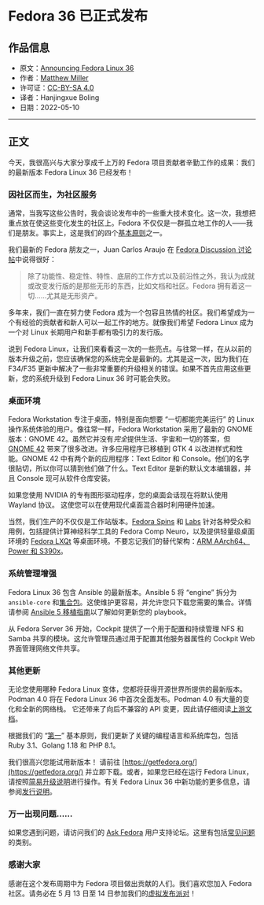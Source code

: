 # Fedora 36 已正式发布

## 作品信息

- 原文：[Announcing Fedora Linux 36](https://fedoramagazine.org/announcing-fedora-36/)
- 作者：[Matthew Miller](https://fedoramagazine.org/author/mattdm/)
- 许可证：[CC-BY-SA 4.0](http://creativecommons.org/licenses/by-sa/4.0/)
- 译者：Hanjingxue Boling
- 日期：2022-05-10

----

## 正文

今天，我很高兴与大家分享成千上万的 Fedora 项目贡献者辛勤工作的成果：我们的最新版本 Fedora Linux 36 已经发布！

### 因社区而生，为社区服务

通常，当我写这些公告时，我会谈论发布中的一些重大技术变化。这一次，我想把重点放在使这些变化发生的社区上。Fedora 不仅仅是一群孤立地工作的人——我们是朋友。事实上，这是我们的四个[基本原则](https://docs.fedoraproject.org/en-US/project/)之一。

我们最新的 Fedora 朋友之一，Juan Carlos Araujo 在 [Fedora Discussion 讨论帖](https://discussion.fedoraproject.org/t/the-end-of-my-distro-hopping-days/38445)中说得很好：

>除了功能性、稳定性、特性、底层的工作方式以及前沿性之外，我认为成就或改变发行版的是那些无形的东西，比如文档和社区。Fedora 拥有着这一切……尤其是无形资产。

多年来，我们一直在努力使 Fedora 成为一个包容且热情的社区。我们希望成为一个有经验的贡献者和新人可以一起工作的地方。就像我们希望 Fedora Linux 成为一个对 Linux 长期用户和新手都有吸引力的发行版。

说到 Fedora Linux，让我们来看看这一次的一些亮点。与往常一样，在从以前的版本升级之前，您应该确保您的系统完全是最新的。尤其是这一次，因为我们在 F34/F35 更新中解决了一些非常重要的升级相关的错误。如果不首先应用这些更新，您的系统升级到 Fedora Linux 36 时可能会失败。

### 桌面环境

Fedora Workstation 专注于桌面，特别是面向想要 “一切都能完美运行” 的 Linux 操作系统体验的用户。像往常一样，Fedora Workstation 采用了最新的 GNOME 版本：GNOME 42。虽然它并没有*完全*提供生活、宇宙和一切的答案，但 [GNOME 42](https://release.gnome.org/42/) 带来了很多改进。许多应用程序已移植到 GTK 4 以改进样式和性能。GNOME 42 中有两个新的应用程序：Text Editor 和 Console。他们的名字很贴切，所以你可以猜到他们做了什么。Text Editor 是新的默认文本编辑器，并且 Console 现可从软件仓库安装。

如果您使用 NVIDIA 的专有图形驱动程序，您的桌面会话现在将默认使用 Wayland 协议。 这使您可以在使用现代桌面混合器时利用硬件加速。

当然，我们生产的不仅仅是工作站版本。[Fedora Spins](https://spins.fedoraproject.org/) 和 [Labs](https://labs.fedoraproject.org/) 针对各种受众和用例，包括提供计算神经科学工具的 Fedora Comp Neuro，以及提供轻量级桌面环境的 [Fedora LXQt](https://spins.fedoraproject.org/en/lxqt/) 等桌面环境。不要忘记我们的替代架构：[ARM AArch64、Power 和 S390x](https://alt.fedoraproject.org/alt/)。

### 系统管理增强

Fedora Linux 36 包含 Ansible 的最新版本。Ansible 5 将 “engine” 拆分为 `ansible-core` 和[集合包](https://koji.fedoraproject.org/koji/search?match=glob&type=package&terms=ansible-collection*)。这使维护更容易，并允许您只下载您需要的集合。详情请参阅 [Ansible 5 移植指南](https://docs.ansible.com/ansible/devel/porting_guides/porting_guide_5.html)以了解如何更新您的 playbook。

从 Fedora Server 36 开始，Cockpit 提供了一个用于配置和持续管理 NFS 和 Samba 共享的模块。这允许管理员通过用于配置其他服务器属性的 Cockpit Web 界面管理网络文件共享。

### 其他更新

无论您使用哪种 Fedora Linux 变体，您都将获得开源世界所提供的最新版本。Podman 4.0 将在 Fedora Linux 36 中首次全面发布。Podman 4.0 有大量的变化和全新的网络栈。 它还带来了向后不兼容的 API 变更，因此请仔细阅读[上游文档](https://podman.io/releases/2022/02/22/podman-release-v4.0.0.html)。

根据我们的 “[第一](https://docs.fedoraproject.org/en-US/project/#_first)” 基本原则，我们更新了关键的编程语言和系统库包，包括 Ruby 3.1、Golang 1.18 和 PHP 8.1。

我们很高兴您能试用新版本！ 请前往 [https://getfedora.org/](https://getfedora.org/) 并立即下载。或者，如果您已经在运行 Fedora Linux，请按照[简易升级说明](https://docs.fedoraproject.org/en-US/quick-docs/upgrading/)进行操作。有关 Fedora Linux 36 中新功能的更多信息，请参阅[发行说明](https://docs.fedoraproject.org/en-US/fedora/f36/release-notes/)。

### 万一出现问题……

如果您遇到问题，请访问我们的 [Ask Fedora](https://ask.fedoraproject.org/) 用户支持论坛。这里有包括[常见问题](https://ask.fedoraproject.org/tags/c/common-issues/141/f36)的类别。

### 感谢大家

感谢在这个发布周期中为 Fedora 项目做出贡献的人们。我们喜欢您加入 Fedora 社区。请务必在 5 月 13 日至 14 日参加我们的[虚拟发布派对](https://hopin.com/events/fedora-linux-36-release-party/registration)！
